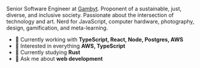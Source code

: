 Senior Software Engineer at [Gambyt](https://www.gambyt.com/). Proponent of a sustainable, just, diverse, and inclusive society. Passionate about the intersection of technology and art. Nerd for JavaScript, computer hardware, photography, design, gamification, and meta-learning.

- 🔭 Currently working with **TypeScript, React, Node, Postgres, AWS**
- 🧐 Interested in everything **AWS, TypeScript**
- 📖 Currently studying **Rust**
- 💬 Ask me about **web development**
